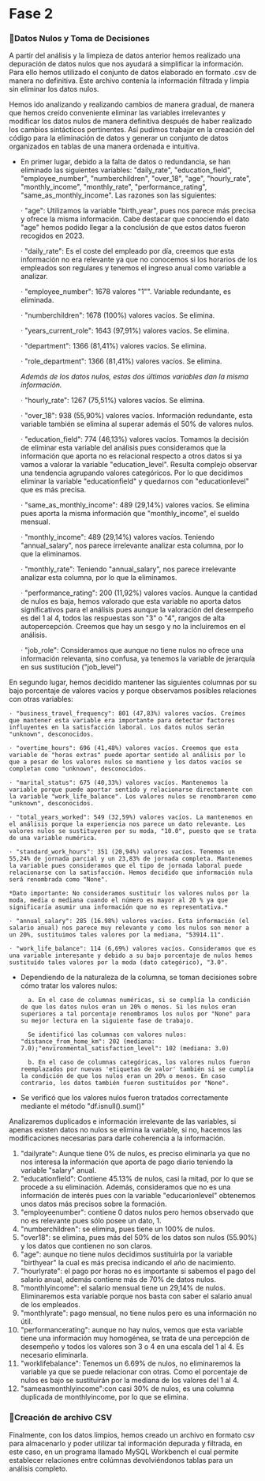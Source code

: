 # Fase 2
### 📌Datos Nulos y Toma de Decisiones

A partir del análisis y la limpieza de datos anterior hemos realizado una depuración de datos nulos que nos ayudará a simplificar la información. Para ello hemos utilizado el conjunto de datos elaborado en formato .csv de manera no definitiva. Este archivo contenía la información filtrada y limpia sin eliminar los datos nulos.

Hemos ido analizando y realizando cambios de manera gradual, de manera que hemos creído conveniente eliminar las variables irrelevantes y modificar los datos nulos de manera definitiva después de haber realizado los cambios sintácticos pertinentes. Así pudimos trabajar en la creación del código para la eliminación de datos y generar un conjunto de datos organizados en tablas de una manera ordenada e intuitiva.

  - En primer lugar, debido a la falta de datos o redundancia, se han eliminado las siguientes variables:
  "daily_rate",  "education_field", "employee_number", "numberchildren", "over_18", "age", 
  "hourly_rate", "monthly_income", "monthly_rate", "performance_rating", "same_as_monthly_income". Las razones son las siguientes:

    · "age": Utilizamos la variable "birth_year", pues nos parece más precisa y ofrece la misma información. Cabe destacar que conociendo el dato "age" hemos podido llegar a la conclusión de que estos datos fueron recogidos en 2023.

    · "daily_rate": Es el coste del empleado por día, creemos que esta información no era relevante ya que no conocemos si los horarios de los empleados son regulares y tenemos el ingreso anual como variable a analizar.

    · "employee_number": 1678 valores "1"". Variable redundante, es eliminada.

    · "numberchildren": 1678 (100%) valores vacíos. Se elimina.

    · "years_current_role": 1643 (97,91%) valores vacíos. Se elimina.

    · "department": 1366 (81,41%) valores vacíos. Se elimina.

    · "role_department": 1366 (81,41%) valores vacíos. Se elimina.

    *Además de los datos nulos, estas dos últimas variables dan la misma información.*

    · "hourly_rate": 1267 (75,51%) valores vacíos. Se elimina.

    · "over_18": 938 (55,90%) valores vacíos. Información redundante, esta variable también se elimina al superar además el 50% de valores nulos.

    · "education_field": 774 (46,13%) valores vacíos. Tomamos la decisión de eliminar esta variable del análisis pues consideramos que la información que aporta no es relacional respecto a otros datos si ya vamos a valorar la variable "education_level". Resulta complejo observar una tendencia agrupando valores categóricos. Por lo que decidimos eliminar la variable "educationfield" y quedarnos con "educationlevel" que es más precisa.

    · "same_as_monthly_income": 489 (29,14%) valores vacíos. Se elimina pues aporta la misma información que "monthly_income", el sueldo mensual.

    · "monthly_income": 489 (29,14%) valores vacíos. Teniendo 
    "annual_salary", nos parece irrelevante analizar esta columna, por lo que la eliminamos.

    · "monthly_rate": Teniendo 
    "annual_salary", nos parece irrelevante analizar esta columna, por lo que la eliminamos.

    · "performance_rating": 200 (11,92%) valores vacíos. Aunque la cantidad de nulos es baja, hemos valorado que esta variable no aporta datos significativos para el análisis pues aunque la valoración del desempeño es del 1 al 4, todos las respuestas son "3" o "4", rangos de alta autopercepción. Creemos que hay un sesgo y no la incluiremos en el análisis.

    · "job_role": Consideramos que aunque no tiene nulos no ofrece una información relevanta, sino confusa, ya tenemos la variable de jerarquía en sus sustitución ("job_level")


En segundo lugar, hemos decidido mantener las siguientes columnas por su bajo porcentaje de valores vacíos y porque observamos posibles relaciones con otras variables:

    · "business_travel_frequency": 801 (47,83%) valores vacíos. Creímos que mantener esta variable era importante para detectar factores influyentes en la satisfacción laboral. Los datos nulos serán "unknown", desconocidos.

    · "overtime_hours": 696 (41,48%) valores vacíos. Creemos que esta variable de "horas extras" puede aportar sentido al análisis por lo que a pesar de los valores nulos se mantiene y los datos vacíos se completan como "unknown", desconocidos.

    · "marital_status": 675 (40,33%) valores vacíos. Mantenemos la variable porque puede aportar sentido y relacionarse directamente con la variable "work_life_balance". Los valores nulos se renombraron como "unknown", desconocidos.

    · "total_years_worked": 549 (32,59%) valores vacíos. La mantenemos en el análisis porque la experiencia nos parece un dato relevante. Los valores nulos se sustituyeron por su moda, "10.0", puesto que se trata de una variable numérica.

    · "standard_work_hours": 351 (20,94%) valores vacíos. Tenemos un 55,24% de jornada parcial y un 23,83% de jornada completa. Mantenemos la variable pues consideramos que el tipo de jornada laboral puede relacionarse con la satisfacción. Hemos decidido que información nula será renombrada como "None".

    *Dato importante: No consideramos sustituír los valores nulos por la moda, media o mediana cuando el número es mayor al 20 % ya que significaría asumir una información que no es representativa.*

    · "annual_salary": 285 (16.98%) valores vacíos. Esta información (el salario anual) nos parece muy relevante y como los nulos son menor a un 20%, sustituimos tales valores por la mediana, "53914.11".

    · "work_life_balance": 114 (6,69%) valores vacíos. Consideramos que es una variable interesante y debido a su bajo porcentaje de nulos hemos sustituído tales valores por la moda (dato categórico), "3.0".

- Dependiendo de la naturaleza de la columna, se toman decisiones sobre cómo tratar los valores nulos:

        a. En el caso de columnas numéricas, si se cumplía la condición de que los datos nulos eran un 20% o menos. Si los nulos eran superiores a tal porcentaje renombramos los nulos por "None" para su mejor lectura en la siguiente fase de trabajo.
        
        Se identificó las columnas con valores nulos:    "distance_from_home_km": 202 (mediana: 7.0);"environmental_satisfaction_level": 102 (mediana: 3.0)

        b. En el caso de columnas categóricas, los valores nulos fueron reemplazados por nuevas 'etiquetas de valor' también si se cumplía la condición de que los nulos eran un 20% o menos. En caso contrario, los datos también fueron sustituídos por "None".

- Se verificó que los valores nulos fueron tratados correctamente mediante el método "df.isnull().sum()"

Analizaremos duplicados e información irrelevante de las variables, si apenas existen datos no nulos se elimina la variable, si no, hacemos las modificaciones necesarias para darle coherencia a la información.

1. "dailyrate": Aunque tiene 0% de nulos, es preciso eliminarla ya que no nos interesa la información que aporta de pago diario teniendo la variable "salary" anual.
2. "educationfield": Contiene 45.13% de nulos, casi la mitad, por lo que se procede a su eliminación. Además, consideramos que no es una información de interés pues con la variable "educarionlevel" obtenemos unos datos más precisos sobre la formación.
3. "employeenumber": contiene 0 datos nulos pero hemos observado que no es relevante pues sólo posee un dato, 1. 
4. "numberchildren": se elimina, pues tiene un 100% de nulos.
5. "over18": se elimina, pues más del 50% de los datos son nulos (55.90%) y los datos que contienen no son claros.
6. "age": aunque no tiene nulos decidimos sustituirla por la variable "birthyear" la cual es más precisa indicando el año de nacimiento.
7. "hourlyrate": el pago por horas no es importante si sabemos el pago del salario anual, además contiene más de 70% de datos nulos.
8. "monthlyincome": el salario mensual tiene un 29,14% de nulos. Eliminaremos esta variable porque nos basta con saber el salario anual de los empleados.
9. "monthlyrate": pago mensual, no tiene nulos pero es una información no útil.
10. "performancerating": aunque no hay nulos, vemos que esta variable tiene una información muy homogénea, se trata de una percepción de desempeño y todos los valores son 3 o 4 en una escala del 1 al 4. Es necesario eliminarla.
11. "worklifebalance": Tenemos un 6.69% de nulos, no eliminaremos la variable ya que se puede relacionar con otras. Como el porcentaje de nulos es bajo se sustituirán por la mediana de los valores del 1 al 4.
12. "sameasmonthlyincome":con casi 30% de nulos, es una columna duplicada de monthlyincome, por lo que se elimina.

 ### 📌Creación de archivo CSV
Finalmente, con los datos limpios, hemos creado un archivo en formato csv para almacenarlo y poder utilizar tal información depurada y filtrada, en este caso, en un programa llamado MySQL Workbench el cual permite establecer relaciones entre colúmnas devolviéndonos tablas para un análisis completo.